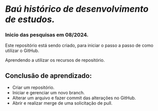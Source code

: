 #  _**Baú histórico de desenvolvimento de estudos.**_

### Inicio das pesquisas em 08/2024.

Este repositório está sendo criado, para iniciar o passo a passo de como utilizar o GitHub.

Aprendendo a utilizar os recursos de repositório.

## Conclusão de aprendizado:
- Criar um repositório.
- Iniciar e gerenciar um novo branch.
- Alterar um arquivo e fazer commit das alteraçôes no GitHub.
- Abrir e realizar merge de uma solicitação de pull.
